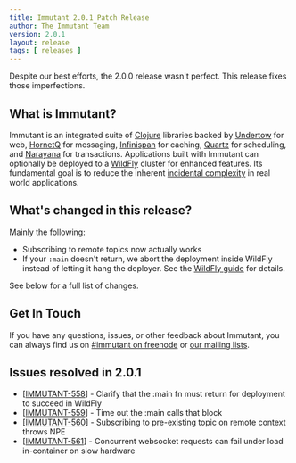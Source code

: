```yaml
---
title: Immutant 2.0.1 Patch Release
author: The Immutant Team
version: 2.0.1
layout: release
tags: [ releases ]
---
```


Despite our best efforts, the 2.0.0 release wasn't perfect. This
release fixes those imperfections.

## What is Immutant?

Immutant is an integrated suite of [Clojure](http://clojure.org)
libraries backed by [Undertow] for web, [HornetQ] for messaging,
[Infinispan] for caching, [Quartz] for scheduling, and [Narayana] for
transactions. Applications built with Immutant can optionally be
deployed to a [WildFly] cluster for enhanced features. Its fundamental
goal is to reduce the inherent
[incidental complexity](http://en.wikipedia.org/wiki/Accidental_complexity)
in real world applications.

## What's changed in this release?

Mainly the following:

* Subscribing to remote topics now actually works
* If your `:main` doesn't return, we abort the deployment inside
  WildFly instead of letting it hang the deployer. See the
  [WildFly guide] for details.

See below for a full list of changes.

## Get In Touch

If you have any questions, issues, or other feedback about Immutant,
you can always find us on [#immutant on freenode](/community/) or
[our mailing lists](/community/mailing_lists).

## Issues resolved in 2.0.1

<ul>
<li>[<a href='https://issues.jboss.org/browse/IMMUTANT-558'>IMMUTANT-558</a>] -         Clarify that the :main fn must return for deployment to succeed in WildFly</li>
<li>[<a href='https://issues.jboss.org/browse/IMMUTANT-559'>IMMUTANT-559</a>] -         Time out the :main calls that block</li>
<li>[<a href='https://issues.jboss.org/browse/IMMUTANT-560'>IMMUTANT-560</a>] -         Subscribing to pre-existing topic on remote context throws NPE</li>
<li>[<a href='https://issues.jboss.org/browse/IMMUTANT-561'>IMMUTANT-561</a>] -         Concurrent websocket requests can fail under load in-container on slow hardware</li>
</ul>

[WildFly guide]: /documentation/2.0.1/apidoc/guide-wildfly.html
[WildFly]: http://wildfly.org/
[Feature Demo]: https://github.com/immutant/feature-demo
[Infinispan]: http://infinispan.org
[HornetQ]: http://hornetq.org
[Undertow]: http://undertow.io
[Quartz]: http://quartz-scheduler.org/
[Narayana]: http://www.jboss.org/narayana
